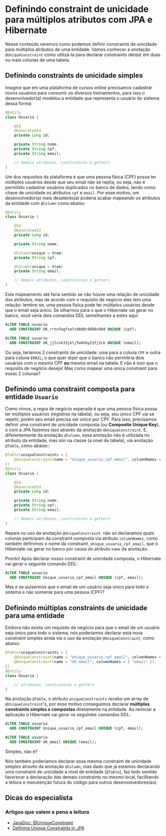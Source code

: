 # Definindo constraint de unicidade para múltiplos atributos com JPA e Hibernate

Nesse conteúdo veremos como podemos definir constraints de unicidade para múltiplos atributos de uma entidade. Vamos conhecer a anotação `@UniqueConstraint` como utilizá-la para declarar constraints `UNIQUE` em duas ou mais colunas de uma tabela.

## Definindo constraints de unicidade simples

Imagine que em uma plataforma de cursos online precisamos cadastrar novos usuários para consumir os diversos treinamentos, para isso o desenvolvedor(a) modelou a entidade que representa o usuário do sistema dessa forma:

```java
@Entity
class Usuario {

    @Id
    @GeneratedId
    private Long id;

    private String nome;
    private String cpf;
    private String email;

    // demais atributos, construtores e getters
}
```

Um dos requisitos da plataforma é que uma pessoa física (CPF) possa ter múltiplos usuários desde que seu email não se repita, ou seja, não é permitido cadastrar usuários duplicados no banco de dados, tendo como chave de unicidade os atributos `cpf` e `email`. Por esse motivo, um desenvolvedor(a) mais desatento(a) poderia acabar mapeando os atributos da entidade com `@Column` como abaixo:

```java
@Entity
class Usuario {

    @Id
    @GeneratedId
    private Long id;

    private String nome;

    @Column(unique = true)
    private String cpf;

    @Column(unique = true)
    private String email;

    // demais atributos, construtores e getters
}
```

Este mapeamento até faria sentido se não houve uma relação de unicidade dos atributos, mas de acordo com o requisito de negócio eles tem uma relação: lembre-se, uma pessoa física pode ter múltiplos usuários desde que o email seja único. Se olharmos para o que o Hibernate vai gerar no banco, você veria dois comandos DDL semelhantes a estes aqui:

```sql
ALTER TABLE usuario
  ADD CONSTRAINT UK_rrtn7wgfxo7c98d8c9d08c09d UNIQUE (cpf);

ALTER TABLE usuario
  ADD CONSTRAINT UK_jjlcnk33jkljfwkhby23fj2ck UNIQUE (email);
```

Ou seja, teríamos 2 constraints de unicidade: uma para a coluna `CPF` e outra para coluna `EMAIL`; o que quer dizer que o banco não permitiria dois usuários com o mesmo CPF **ou** mesmo email na tabela. E não é isso que o requisito de negócio deseja! Mas como mapear uma única constraint para essas 2 colunas?

## Definindo uma constraint composta para entidade `Usuario`

Como vimos, a regra de negócio esperada é que uma pessoa física possa ter múltiplos usuários (registros na tabela), ou seja, seu único CPF vai se repetir, porém seu email precisa ser único por CPF. Para isso, precisamos definir uma constraint de unicidade composta (ou **Composite Unique Key**), e com a JPA fazemos isso através da anotação `@UniqueConstraint`. E, diferentemente da anotação `@Column`, essa anotação não é utilizada no atributo da entidade, mas sim na classe (a nível de tabela), via anotação `@Table`, como abaixo::

```java
@Table(uniqueConstraints = { 
    @UniqueConstraint(name = "Unique_usuario_cpf_email", columnNames = { "cpf", "email" }) 
})
@Entity
class Usuario {

    @Id
    @GeneratedId
    private Long id;

    private String nome;
    private String cpf;
    private String email;

    // demais atributos, construtores e getters
}
```

Repare no uso da anotação `@UniqueConstraint`: não só declaramos quais colunas participam da constraint composta via atributo `columnNames`, como também definimos o nome da constraint, `Unique_usuario_cpf_email`, que o Hibernate vai gerar no banco por causa do atributo `name` da anotação.

Pronto! Após declarar nosso constraint de unicidade composta, o Hibernate vai gerar o seguinte comando DDL:

```sql
ALTER TABLE usuario
  ADD CONSTRAINT Unique_usuario_cpf_email UNIQUE (cpf, email);
```

Mas e se quisermos que o email de um usuário seja único para todo o sistema e não somente para uma pessoa (CPF)?

## Definindo múltiplas constraints de unicidade para uma entidade

Embora não exista um requisito de negócio para que o email de um usuário seja único para todo o sistema, nós poderíamos declarar esta nova constraint simples ainda via o uso da anotação `@UniqueConstraint`, como abaixo:

```java
@Table(uniqueConstraints = { 
    @UniqueConstraint(name = "Unique_usuario_cpf_email", columnNames = { "cpf", "email" }),
    @UniqueConstraint(name = "UK_email", columnNames = { "email" }),
})
@Entity
class Usuario {

    // atributos, construtores e getters
}
```

Na anotação `@Table`, o atributo `uniqueConstraints` recebe um array de `@UniqueConstraint`'s, por esse motivo conseguimos declarar **múltiplas constraints simples e compostas** diretamente na entidade. Ao reiniciar a aplicação o Hibernate vai gerar os seguintes comandos DDL:

```sql
ALTER TABLE usuario
  ADD CONSTRAINT Unique_usuario_cpf_email UNIQUE (cpf, email);

ALTER TABLE usuario
  ADD CONSTRAINT UK_email UNIQUE (email);
```

Simples, não é?

Nós também poderíamos declarar essa mesma constraint de unicidade simples através da anotação `@Column`, mas dado que já estamos declarando uma constraint de unicidade a nivel de entidade (`@Table`), faz todo sentido favorecer a declaração das demais constraints no mesmo local, facilitando a leitura e manutenção futura do código para outros desenvolvedores(as).

## Dicas do especialista

### Artigos que valem a pena a leitura

- [JavaDoc: @UniqueConstraint](https://docs.oracle.com/javaee/7/api/javax/persistence/UniqueConstraint.html)
- [Defining Unique Constraints in JPA](https://www.baeldung.com/jpa-unique-constraints)
